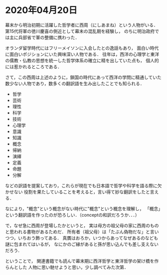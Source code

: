 # 2020年04月20日 



幕末から明治初期に活躍した哲学者に西周（にしあまね）という人物がいる．
第15代将軍の徳川慶喜の側近として幕末の混乱期を経験し，
のちに明治政府では主に兵部省で軍の整備に携わった．


オランダ留学時代にはフリーメイソンに入会したとの逸話もあり，
面白い時代に面白いポジションにいた興味深い人物である．
往年は，西洋の心理学と東洋の儒教・仏教の思想を統一した哲学体系の確立に精を出していた点も，
個人的には惹かれるところである．


さて，この西周は上述のように，鎖国の時代にあって西洋の学問に精通していた
数少ない人物であり，数多くの翻訳語を生み出したことでも知られる．


* 哲学
* 芸術
* 理性
* 科学
* 技術
* 心理学
* 意識
* 知識
* 概念
* 帰納
* 演繹
* 定義
* 命題
* 分解


などの訳語を提案しており，これらが現在でも日本語で哲学や科学を語る際に欠かせない
役割を果たしていることを考えると，言い得て妙な翻訳をしたと言える．


なにより，"概念"という概念がない時代に"概念"という概念を理解し，
「概念」という翻訳語を作ったのが恐ろしい．（conceptの和訳だろうか．．．）



で，なぜ急に西周が登場したかというと，
実は母方の祖父母の家に西周のものと思われる書物があるためだ．
所有者（祖父母）は「たぶん偽物だな」と言いつつ，いちおう飾ってある．
真贋はおろか，いつからあってなぜあるのなども謎に包まれてはいるが，
なにかのご縁があると孫が思い込んでも差し支えないだろう．


ということで，
関連書籍でも読んで幕末期に西洋哲学と東洋哲学の架け橋を作らんとした
人物に思い馳せようと思い，少し調べてみた次第．


